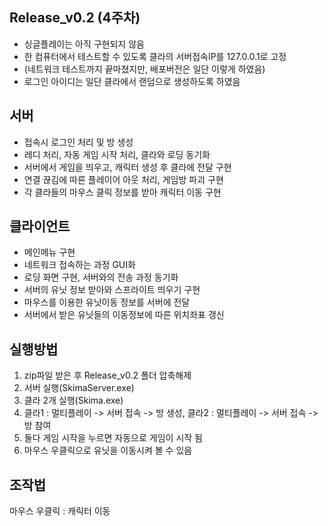 Release_v0.2 (4주차)
--
- 싱글플레이는 아직 구현되지 않음
- 한 컴퓨터에서 테스트할 수 있도록 클라의 서버접속IP를 127.0.0.1로 고정
- (네트워크 테스트까지 끝마쳤지만, 배포버전은 일단 이렇게 하였음)
- 로그인 아이디는 일단 클라에서 랜덤으로 생성하도록 하였음

  
서버
--

- 접속시 로그인 처리 및 방 생성
- 레디 처리, 자동 게임 시작 처리, 클라와 로딩 동기화
- 서버에서 게임을 띄우고, 캐릭터 생성 후 클라에 전달 구현
- 연결 끊김에 따른 플레이어 아웃 처리, 게임방 파괴 구현
- 각 클라들의 마우스 클릭 정보를 받아 캐릭터 이동 구현


클라이언트
--
- 메인메뉴 구현
- 네트워크 접속하는 과정 GUI화
- 로딩 화면 구현, 서버와의 전송 과정 동기화
- 서버의 유닛 정보 받아와 스프라이트 띄우기 구현
- 마우스를 이용한 유닛이동 정보를 서버에 전달 
- 서버에서 받은 유닛들의 이동정보에 따른 위치좌표 갱신 


실행방법
--
1. zip파일 받은 후 Release_v0.2 폴더 압축해제
2. 서버 실행(SkimaServer.exe)
3. 클라 2개 실행(Skima.exe)
4. 클라1 : 멀티플레이 -> 서버 접속 -> 방 생성, 
   클라2 : 멀티플레이 -> 서버 접속 -> 방 참여
5. 둘다 게임 시작을 누르면 자동으로 게임이 시작 됨
6. 마우스 우클릭으로 유닛을 이동시켜 볼 수 있음


조작법
--
마우스 우클릭 : 캐릭터 이동

